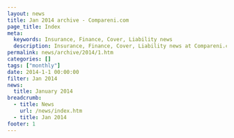 ```yaml
---
layout: news
title: Jan 2014 archive - Compareni.com
page_title: Index
meta:
  keywords: Insurance, Finance, Cover, Liability news
  description: Insurance, Finance, Cover, Liability news at Compareni.com
permalink: news/archive/2014/1.htm
categories: []
tags: ["monthly"]
date: 2014-1-1 00:00:00
filter: Jan 2014
news:
  title: January 2014
breadcrumb:
  - title: News
    url: /news/index.htm
  - title: Jan 2014
footer: 1
---
```


